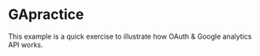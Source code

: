 # GApractice

This example is a quick exercise to illustrate how OAuth & Google analytics API works.
